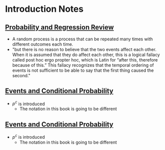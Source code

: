 # Introduction Notes

## [Probability and Regression Review](https://mixtape.scunning.com/probability-and-regression.html#probability-and-regression)
* A random process is a process that can be repeated many times with different outcomes each time.
* "but there is no reason to believe that the two events affect each other. When it is assumed that they do affect each other, this is a logical fallacy called post hoc ergo propter hoc, which is Latin for “after this, therefore because of this.” This fallacy recognizes that the temporal ordering of events is not sufficient to be able to say that the first thing caused the second."

## [Events and Conditional Probability](https://mixtape.scunning.com/probability-and-regression.html#probability-and-regression)
* $p^{c}$ is introduced
  * The notation in this book is going to be different

## [Events and Conditional Probability](https://mixtape.scunning.com/probability-and-regression.html#probability-and-regression)
* $p^{c}$ is introduced
  * The notation in this book is going to be different